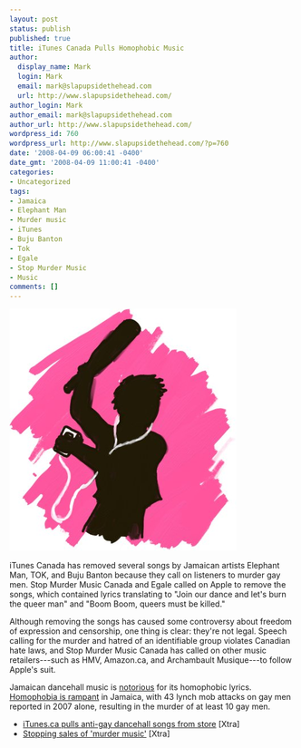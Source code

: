 ```yaml
---
layout: post
status: publish
published: true
title: iTunes Canada Pulls Homophobic Music
author:
  display_name: Mark
  login: Mark
  email: mark@slapupsidethehead.com
  url: http://www.slapupsidethehead.com/
author_login: Mark
author_email: mark@slapupsidethehead.com
author_url: http://www.slapupsidethehead.com/
wordpress_id: 760
wordpress_url: http://www.slapupsidethehead.com/?p=760
date: '2008-04-09 06:00:41 -0400'
date_gmt: '2008-04-09 11:00:41 -0400'
categories:
- Uncategorized
tags:
- Jamaica
- Elephant Man
- Murder music
- iTunes
- Buju Banton
- Tok
- Egale
- Stop Murder Music
- Music
comments: []
---
```

![iPod Murder Music](/wp-content/media/2008/04/ipod-murder-music.jpg "How trendy!")

iTunes Canada has removed several songs by Jamaican artists Elephant Man, TOK, and Buju Banton because they call on listeners to murder gay men. Stop Murder Music Canada and Egale called on Apple to remove the songs, which contained lyrics translating to "Join our dance and let's burn the queer man" and "Boom Boom, queers must be killed."

Although removing the songs has caused some controversy about freedom of expression and censorship, one thing is clear: they're not legal. Speech calling for the murder and hatred of an identifiable group violates Canadian hate laws, and Stop Murder Music Canada has called on other music retailers---such as HMV, Amazon.ca, and Archambault Musique---to follow Apple's suit.

Jamaican dancehall music is [notorious](http://www.slapupsidethehead.com/2007/10/homophobic-artists/ "And profiting off it is pretty low") for its homophobic lyrics. [Homophobia is rampant](http://www.slapupsidethehead.com/2008/02/jamaican-seeks-refuge/ "No joke here.") in Jamaica, with 43 lynch mob attacks on gay men reported in 2007 alone, resulting in the murder of at least 10 gay men.

- [iTunes.ca pulls anti-gay dancehall songs from store](http://www.xtra.ca/public/viewstory.aspx?AFF_TYPE=1&STORY_ID=4593&PUB_TEMPLATE_ID=2) [Xtra]
- [Stopping sales of 'murder music'](http://www.xtra.ca/public/viewstory.aspx?AFF_TYPE=3&STORY_ID=4306&PUB_TEMPLATE_ID=2) [Xtra]  
